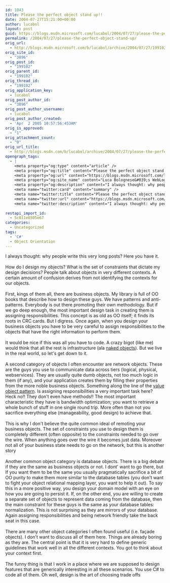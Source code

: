 ```yaml
---
id: 1043
title: Please the perfect object stand up!!
date: 2004-07-27T15:21:00+00:00
author: lucabol
layout: post
guid: https://blogs.msdn.microsoft.com/lucabol/2004/07/27/please-the-perfect-object-stand-up/
permalink: /2004/07/27/please-the-perfect-object-stand-up/
orig_url:
  - http://blogs.msdn.microsoft.com/b/lucabol/archive/2004/07/27/199102.aspx
orig_site_id:
  - "3896"
orig_post_id:
  - "199102"
orig_parent_id:
  - "199102"
orig_thread_id:
  - "199102"
orig_application_key:
  - lucabol
orig_post_author_id:
  - "3896"
orig_post_author_username:
  - lucabol
orig_post_author_created:
  - 'Apr  2 2005 10:57:56:453AM'
orig_is_approved:
  - "1"
orig_attachment_count:
  - "0"
orig_url_title:
  - http://blogs.msdn.com/b/lucabol/archive/2004/07/27/please-the-perfect-object-stand-up.aspx
opengraph_tags:
  - |
    <meta property="og:type" content="article" />
    <meta property="og:title" content="Please the perfect object stand up!!" />
    <meta property="og:url" content="https://blogs.msdn.microsoft.com/lucabol/2004/07/27/please-the-perfect-object-stand-up/" />
    <meta property="og:site_name" content="Luca Bolognese&#039;s WebLog" />
    <meta property="og:description" content="I always thought: why people write this very long posts? Here you have it. &nbsp; How do I design my objects? What is the set of constraints that dictate my design decisions? People talk about objects in very different contexts. A certain amount of confusion derives from not identifying the contexts for our objects. &nbsp;..." />
    <meta name="twitter:card" content="summary" />
    <meta name="twitter:title" content="Please the perfect object stand up!!" />
    <meta name="twitter:url" content="https://blogs.msdn.microsoft.com/lucabol/2004/07/27/please-the-perfect-object-stand-up/" />
    <meta name="twitter:description" content="I always thought: why people write this very long posts? Here you have it. &nbsp; How do I design my objects? What is the set of constraints that dictate my design decisions? People talk about objects in very different contexts. A certain amount of confusion derives from not identifying the contexts for our objects. &nbsp;..." />
    
restapi_import_id:
  - 5c011e0505e67
categories:
  - Uncategorized
tags:
  - 'C#'
  - Object Orientation
---
```

<p class="MsoNormal" style="margin:0;">
  I always thought: why people write this very long posts? Here you have it.
</p>

<p class="MsoNormal" style="margin:0;">
  &nbsp;
</p>

<p class="MsoNormal" style="margin:0;">
  How do I design my objects? What is the set of constraints that dictate my design decisions? People talk about objects in very different contexts. A certain amount of confusion derives from not identifying the contexts for our objects.
</p>

<p class="MsoNormal" style="margin:0;">
  &nbsp;
</p>

<p class="MsoNormal" style="margin:0;">
  First, kings of them all, there are business objects. My library is full of OO books that describe how to design these guys. We have patterns and anti-patterns. Everybody is out there promoting their own methodology. But if we go deep enough, the most important design task in creating them is assigning responsibilities. This concept is as old as OO itself; it finds its roots in CRC cards. But I digress. Once again, when you design your business objects you have to be very careful to assign responsibilities to the objects that have the right information to perform them.
</p>

<p class="MsoNormal" style="margin:0;">
  &nbsp;
</p>

<p class="MsoNormal" style="margin:0;">
  It would be nice if this was all you have to code. A crazy bigot (like me) would think that all the rest is infrastructure (ala <a href="http://www.nakedobjects.org/">naked objects</a>). But we live in the real world, so let's get down to it.
</p>

<p class="MsoNormal" style="margin:0;">
  &nbsp;
</p>

<p class="MsoNormal" style="margin:0;">
  A second category of objects I often encounter are network objects. These are the guys you use to communicate data across tiers (logical, physical, webservices). They are usually quite dumb objects, not too much logic in them (if any), and your application creates them by filling their properties from the more noble business objects. Something along the line of the <a href="http://java.sun.com/blueprints/corej2eepatterns/Patterns/TransferObject.html">value object pattern</a>. Is assigning responsibilities a very important task here? Heck no!! They don't even have methods!! The most important characteristic they have is bandwidth optimization; you want to retrieve a whole bunch of stuff in one single round trip. More often than not you sacrifice everything else (manageability, good design) to achieve that.
</p>

<p class="MsoNormal" style="margin:0;">
  &nbsp;
</p>

<p class="MsoNormal" style="margin:0;">
  This is why I don't believe the quite common ideal of remoting your business objects. The set of constraints you use to design them is completely different (often opposite) to the constraints needed to go over the wire. When anything goes over the wire it becomes just data. Moreover not all of your business state needs to go on the network, but this is another story
</p>

<p class="MsoNormal" style="margin:0;">
  &nbsp;
</p>

<p class="MsoNormal" style="margin:0;">
  Another common object category is database objects. There is a big debate if they are the same as business objects or not. I dont' want to go there, but If you want them to be the same you usually pragmatically sacrifice a bit of OO purity to make them more similar to the database tables (you don't want to fight your object relational mapping layer, you want to help it out). To say this in a more positive way, you design your domain model with an eye on how you are going to persist it. If, on the other end, you are willing to create a separate set of objects to represent data coming from the database, then the main constraint for these guys is the same as your database tables: normalization. This is not surprising as they are mirrors of your database. Again assigning responsibilities and being network friendly take the back seat in this case.
</p>

<p class="MsoNormal" style="margin:0;">
  &nbsp;
</p>

<p class="MsoNormal" style="margin:0;">
  There are many other object categories I often found useful (i.e. fa&#231;ade objects). I don't want to discuss all of them here. Things are already boring as they are. The central point is that it is very hard to&nbsp;define generic guidelines that work well in all the different contexts. You got to think about your context first.
</p>

<p class="MsoNormal" style="margin:0;">
  &nbsp;
</p>

<p class="MsoNormal" style="margin:0;">
  The funny thing is that I work in a place where we are supposed to design features that are generically interesting in all these scenarios. You use C# to code all of them. Oh well, design is the art of choosing trade offs
</p>